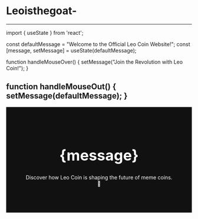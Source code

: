 # Leoisthegoat-
---
import { useState } from 'react';

const defaultMessage = "Welcome to the Official Leo Coin Website!";
const [message, setMessage] = useState(defaultMessage);

function handleMouseOver() {
  setMessage("Join the Revolution with Leo Coin!");
}

function handleMouseOut() {
  setMessage(defaultMessage);
}
---

<div style="text-align: center; padding: 50px; background: #111; color: #fff;">
  <h1 
    style="font-size: 2.5rem; cursor: pointer;" 
    onmouseover={handleMouseOver} 
    onmouseout={handleMouseOut}>
    {message}
  </h1>
  <p>Discover how Leo Coin is shaping the future of meme coins. 🚀</p>
  <div style="margin-top: 20px;">
    <a 
      href="https://t.me/LeoIsTheGoatofficial" 
      target="_blank" 
      rel="noopener noreferrer"
      style="…
